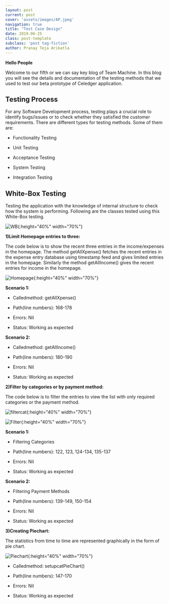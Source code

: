 ```yaml
---
layout: post
current: post
cover: 'assets/images/AP.jpeg'
navigation: true
title: "Test Case Design"
date: 2019-06-25
class: post-template
subclass: 'post tag-fiction'
author: Pranay Teja Arikatla
---
```


**Hello People**

Welcome to our fifth or we can say key blog of Team Machine. In this blog you will see the details and documentation of the testing methods that we used to test our beta prototype of Celedger application.

## Testing Process

For any Software Development process, testing plays a crucial role to identify bugs/issues or to check whether they satisfied the customer requirements. There are different types for testing methods. Some of them are:

*	Functionality Testing

* Unit Testing

*	Acceptance Testing

*	System Testing

* Integration Testing

## White-Box Testing

Testing the application with the knowledge of internal structure to check how the system is performing. Following are the classes tested using this White-Box testing.

![WB]({{site.baseurl}}/images/WB.jpg "WB"){:height="40%" width="70%"}

**1)Limit Homepage entries to three:**

The code below is to show the recent three entries in the income/expenses in the homepage. The method getAllXpense() fetches the recent entries in the expense entry database using timestamp feed and gives limited entries in the homepage. Similarly the method getAllIncome() gives the recent entries for income in the homepage.

![Homepage]({{site.baseurl}}/images/Homepage.png "Homepage"){:height="40%" width="70%"}

**Scenario 1:**

* Calledmethod: getAllXpense()

* Path(line numbers): 168-178

* Errors: Nil

* Status: Working as expected

**Scenario 2:**

* Calledmethod: getAllIncome()

* Path(line numbers): 180-190

* Errors: Nil

* Status: Working as expected

**2)Filter by categories or by payment method:**

The code below is to filter the entries to view the list with only required categories or the payment method.

![filtercat]({{site.baseurl}}/images/filtercat.jpeg "filtercat"){:height="40%" width="70%"}

![Filter]({{site.baseurl}}/images/Filter.PNG "Filter"){:height="40%" width="70%"}

**Scenario 1:**

* Filtering Categories

* Path(line numbers): 122, 123, 124-134, 135-137

* Errors: Nil

* Status: Working as expected

**Scenario 2:**

* Filtering Payment Methods

* Path(line numbers): 139-149, 150-154

* Errors: Nil

* Status: Working as expected

**3)Creating Piechart:**

The statistics from time to time are represented graphically in the form of pie chart.

![Piechart]({{site.baseurl}}/images/Piechart.png "Piechart"){:height="40%" width="70%"}

* Calledmethod: setupcatPieChart()

* Path(line numbers): 147-170

* Errors: Nil

* Status: Working as expected

